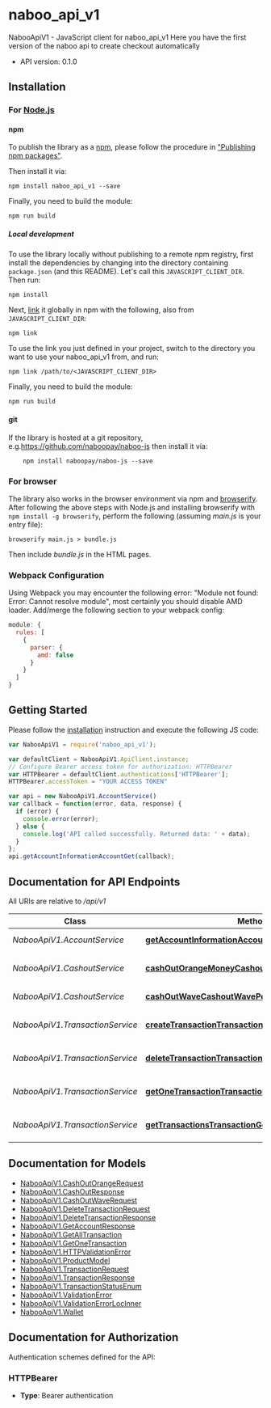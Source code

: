 # naboo_api_v1

NabooApiV1 - JavaScript client for naboo_api_v1
Here you have the first version of the naboo api to create checkout automatically

- API version: 0.1.0

## Installation

### For [Node.js](https://nodejs.org/)

#### npm

To publish the library as a [npm](https://www.npmjs.com/), please follow the procedure in ["Publishing npm packages"](https://docs.npmjs.com/getting-started/publishing-npm-packages).

Then install it via:

```shell
npm install naboo_api_v1 --save
```

Finally, you need to build the module:

```shell
npm run build
```

##### Local development

To use the library locally without publishing to a remote npm registry, first install the dependencies by changing into the directory containing `package.json` (and this README). Let's call this `JAVASCRIPT_CLIENT_DIR`. Then run:

```shell
npm install
```

Next, [link](https://docs.npmjs.com/cli/link) it globally in npm with the following, also from `JAVASCRIPT_CLIENT_DIR`:

```shell
npm link
```

To use the link you just defined in your project, switch to the directory you want to use your naboo_api_v1 from, and run:

```shell
npm link /path/to/<JAVASCRIPT_CLIENT_DIR>
```

Finally, you need to build the module:

```shell
npm run build
```

#### git

If the library is hosted at a git repository, e.g.https://github.com/naboopay/naboo-js
then install it via:

```shell
    npm install naboopay/naboo-js --save
```

### For browser

The library also works in the browser environment via npm and [browserify](http://browserify.org/). After following
the above steps with Node.js and installing browserify with `npm install -g browserify`,
perform the following (assuming *main.js* is your entry file):

```shell
browserify main.js > bundle.js
```

Then include *bundle.js* in the HTML pages.

### Webpack Configuration

Using Webpack you may encounter the following error: "Module not found: Error:
Cannot resolve module", most certainly you should disable AMD loader. Add/merge
the following section to your webpack config:

```javascript
module: {
  rules: [
    {
      parser: {
        amd: false
      }
    }
  ]
}
```

## Getting Started

Please follow the [installation](#installation) instruction and execute the following JS code:

```javascript
var NabooApiV1 = require('naboo_api_v1');

var defaultClient = NabooApiV1.ApiClient.instance;
// Configure Bearer access token for authorization: HTTPBearer
var HTTPBearer = defaultClient.authentications['HTTPBearer'];
HTTPBearer.accessToken = "YOUR ACCESS TOKEN"

var api = new NabooApiV1.AccountService()
var callback = function(error, data, response) {
  if (error) {
    console.error(error);
  } else {
    console.log('API called successfully. Returned data: ' + data);
  }
};
api.getAccountInformationAccountGet(callback);

```

## Documentation for API Endpoints

All URIs are relative to */api/v1*

Class | Method | HTTP request | Description
------------ | ------------- | ------------- | -------------
*NabooApiV1.AccountService* | [**getAccountInformationAccountGet**](docs/AccountService.md#getAccountInformationAccountGet) | **GET** /account/ | Get Account Information
*NabooApiV1.CashoutService* | [**cashOutOrangeMoneyCashoutOrangeMoneyPost**](docs/CashoutService.md#cashOutOrangeMoneyCashoutOrangeMoneyPost) | **POST** /cashout/orange-money | Cash Out Orange Money
*NabooApiV1.CashoutService* | [**cashOutWaveCashoutWavePost**](docs/CashoutService.md#cashOutWaveCashoutWavePost) | **POST** /cashout/wave | Cash Out Wave
*NabooApiV1.TransactionService* | [**createTransactionTransactionCreateTransactionPost**](docs/TransactionService.md#createTransactionTransactionCreateTransactionPost) | **PUT** /transaction/create-transaction | Create Transaction
*NabooApiV1.TransactionService* | [**deleteTransactionTransactionDeleteTransactionDelete**](docs/TransactionService.md#deleteTransactionTransactionDeleteTransactionDelete) | **DELETE** /transaction/delete-transaction | Delete Transaction
*NabooApiV1.TransactionService* | [**getOneTransactionTransactionGetOneTransactionGet**](docs/TransactionService.md#getOneTransactionTransactionGetOneTransactionGet) | **GET** /transaction/get-one-transaction | Get One Transaction
*NabooApiV1.TransactionService* | [**getTransactionsTransactionGetTransactionsGet**](docs/TransactionService.md#getTransactionsTransactionGetTransactionsGet) | **GET** /transaction/get-transactions | Get Transactions


## Documentation for Models

 - [NabooApiV1.CashOutOrangeRequest](docs/CashOutOrangeRequest.md)
 - [NabooApiV1.CashOutResponse](docs/CashOutResponse.md)
 - [NabooApiV1.CashOutWaveRequest](docs/CashOutWaveRequest.md)
 - [NabooApiV1.DeleteTransactionRequest](docs/DeleteTransactionRequest.md)
 - [NabooApiV1.DeleteTransactionResponse](docs/DeleteTransactionResponse.md)
 - [NabooApiV1.GetAccountResponse](docs/GetAccountResponse.md)
 - [NabooApiV1.GetAllTransaction](docs/GetAllTransaction.md)
 - [NabooApiV1.GetOneTransaction](docs/GetOneTransaction.md)
 - [NabooApiV1.HTTPValidationError](docs/HTTPValidationError.md)
 - [NabooApiV1.ProductModel](docs/ProductModel.md)
 - [NabooApiV1.TransactionRequest](docs/TransactionRequest.md)
 - [NabooApiV1.TransactionResponse](docs/TransactionResponse.md)
 - [NabooApiV1.TransactionStatusEnum](docs/TransactionStatusEnum.md)
 - [NabooApiV1.ValidationError](docs/ValidationError.md)
 - [NabooApiV1.ValidationErrorLocInner](docs/ValidationErrorLocInner.md)
 - [NabooApiV1.Wallet](docs/Wallet.md)


## Documentation for Authorization


Authentication schemes defined for the API:
### HTTPBearer

- **Type**: Bearer authentication


